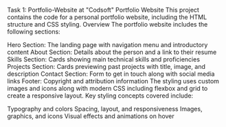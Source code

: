 Task 1:  Portfolio-Website at "Codsoft"
Portfolio Website
This project contains the code for a personal portfolio website, including the HTML structure and CSS styling.
Overview
The portfolio website includes the following sections:

Hero Section: The landing page with navigation menu and introductory content
About Section: Details about the person and a link to their resume
Skills Section: Cards showing main technical skills and proficiencies
Projects Section: Cards previewing past projects with title, image, and description
Contact Section: Form to get in touch along with social media links
Footer: Copyright and attribution information
The styling uses custom images and icons along with modern CSS including flexbox and grid to create a responsive layout. Key styling concepts covered include:

Typography and colors
Spacing, layout, and responsiveness
Images, graphics, and icons
Visual effects and animations on hover

